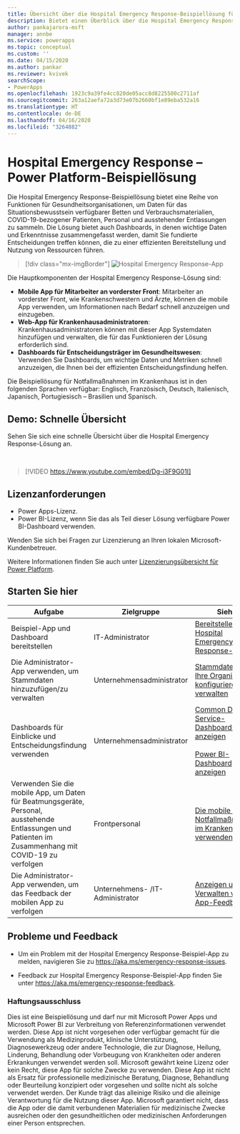 ```yaml
---
title: Übersicht über die Hospital Emergency Response-Beispiellösung für Power Platform | Microsoft-Dokumentation
description: Bietet einen Überblick über die Hospital Emergency Response-Lösung.
author: pankajarora-msft
manager: annbe
ms.service: powerapps
ms.topic: conceptual
ms.custom: ''
ms.date: 04/15/2020
ms.author: pankar
ms.reviewer: kvivek
searchScope:
- PowerApps
ms.openlocfilehash: 1923c9a39fe4cc820de05acc8d8225500c2711af
ms.sourcegitcommit: 263a12aefa72a3d73e07b2660bf1e89eba532a16
ms.translationtype: HT
ms.contentlocale: de-DE
ms.lasthandoff: 04/16/2020
ms.locfileid: "3264882"
---
```

# <a name="hospital-emergency-response---power-platform-sample-solution"></a>Hospital Emergency Response – Power Platform-Beispiellösung

Die Hospital Emergency Response-Beispiellösung bietet eine Reihe von Funktionen für Gesundheitsorganisationen, um Daten für das Situationsbewusstsein verfügbarer Betten und Verbrauchsmaterialien, COVID-19-bezogener Patienten, Personal und ausstehender Entlassungen zu sammeln. Die Lösung bietet auch Dashboards, in denen wichtige Daten und Erkenntnisse zusammengefasst werden, damit Sie fundierte Entscheidungen treffen können, die zu einer effizienten Bereitstellung und Nutzung von Ressourcen führen.

> [!div class="mx-imgBorder"] 
> ![Hospital Emergency Response-App](media/conf-ermerg-response-solution-overview.png)

Die Hauptkomponenten der Hospital Emergency Response-Lösung sind:

- **Mobile App für Mitarbeiter an vorderster Front**: Mitarbeiter an vorderster Front, wie Krankenschwestern und Ärzte, können die mobile App verwenden, um Informationen nach Bedarf schnell anzuzeigen und einzugeben.
- **Web-App für Krankenhausadministratoren**: Krankenhausadministratoren können mit dieser App Systemdaten hinzufügen und verwalten, die für das Funktionieren der Lösung erforderlich sind.
- **Dashboards für Entscheidungsträger im Gesundheitswesen**: Verwenden Sie Dashboards, um wichtige Daten und Metriken schnell anzuzeigen, die Ihnen bei der effizienten Entscheidungsfindung helfen.

Die Beispiellösung für Notfallmaßnahmen im Krankenhaus ist in den folgenden Sprachen verfügbar: Englisch, Französisch, Deutsch, Italienisch, Japanisch, Portugiesisch – Brasilien und Spanisch.


## <a name="demo-quick-overview"></a>Demo: Schnelle Übersicht

Sehen Sie sich eine schnelle Übersicht über die Hospital Emergency Response-Lösung an.

<br/>

> [!VIDEO https://www.youtube.com/embed/Dg-i3F9G01I]

## <a name="licensing-requirements"></a>Lizenzanforderungen

- Power Apps-Lizenz.
- Power BI-Lizenz, wenn Sie das als Teil dieser Lösung verfügbare Power BI-Dashboard verwenden.

Wenden Sie sich bei Fragen zur Lizenzierung an Ihren lokalen Microsoft-Kundenbetreuer.

Weitere Informationen finden Sie auch unter [Lizenzierungsübersicht für Power Platform](https://docs.microsoft.com/power-platform/admin/pricing-billing-skus).

## <a name="start-here"></a>Starten Sie hier

|Aufgabe | Zielgruppe|Siehe|
|--|--|--|
|Beispiel-App und Dashboard bereitstellen|IT-Administrator|[Bereitstellen der Hospital Emergency Response-App](deploy-configure.md)|
|Die Administrator-App verwenden, um Stammdaten hinzuzufügen/zu verwalten|Unternehmensadministrator|[Stammdaten für Ihre Organisation konfigurieren und verwalten](configure-data-reporting.md#configure-and-manage-master-data-for-your-organization)|
|Dashboards für Einblicke und Entscheidungsfindung verwenden|Unternehmensadministrator|[Common Data Service-Dashboards anzeigen](configure-data-reporting.md#view-common-data-service-dashboards)<br/><br/>[Power BI-Dashboard anzeigen](configure-data-reporting.md#view-power-bi-dashboard)|
|Verwenden Sie die mobile App, um Daten für Beatmungsgeräte, Personal, ausstehende Entlassungen und Patienten im Zusammenhang mit COVID-19 zu verfolgen|Frontpersonal|[Die mobile App für Notfallmaßnahmen im Krankenhaus verwenden](use.md)
|Die Administrator-App verwenden, um das Feedback der mobilen App zu verfolgen|Unternehmens- /IT-Administrator|[Anzeigen und Verwalten von App-Feedback](configure-data-reporting.md#view-and-manage-app-feedback)|


## <a name="issues-and-feedback"></a>Probleme und Feedback

- Um ein Problem mit der Hospital Emergency Response-Beispiel-App zu melden, navigieren Sie zu <https://aka.ms/emergency-response-issues>.

- Feedback zur Hospital Emergency Response-Beispiel-App finden Sie unter <https://aka.ms/emergency-response-feedback>.

### <a name="disclaimer"></a>Haftungsausschluss

Dies ist eine Beispiellösung und darf nur mit Microsoft Power Apps und Microsoft Power BI zur Verbreitung von Referenzinformationen verwendet werden. Diese App ist nicht vorgesehen oder verfügbar gemacht für die Verwendung als Medizinprodukt, klinische Unterstützung, Diagnosewerkzeug oder andere Technologie, die zur Diagnose, Heilung, Linderung, Behandlung oder Vorbeugung von Krankheiten oder anderen Erkrankungen verwendet werden soll. Microsoft gewährt keine Lizenz oder kein Recht, diese App für solche Zwecke zu verwenden. Diese App ist nicht als Ersatz für professionelle medizinische Beratung, Diagnose, Behandlung oder Beurteilung konzipiert oder vorgesehen und sollte nicht als solche verwendet werden. Der Kunde trägt das alleinige Risiko und die alleinige Verantwortung für die Nutzung dieser App. Microsoft garantiert nicht, dass die App oder die damit verbundenen Materialien für medizinische Zwecke ausreichen oder den gesundheitlichen oder medizinischen Anforderungen einer Person entsprechen.
